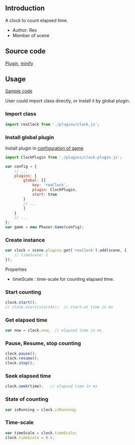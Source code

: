 ## Introduction

A clock to count elapsed time.

- Author: Rex
- Member of scene

## Source code

[Plugin](https://github.com/rexrainbow/phaser3-rex-notes/blob/master/plugins/clock-plugin.js), [minify](https://github.com/rexrainbow/phaser3-rex-notes/blob/master/plugins/dist/rexclockplugin.min.js)

## Usage

[Sample code](https://github.com/rexrainbow/phaser3-rex-notes/tree/master/examples/clock)

User could import class directly, or install it by global plugin.

### Import class

```javascript
import rexClock from './plugins/clock.js';
```

### Install global plugin

Install plugin in [configuration of game](game.md#configuration)

```javascript
import ClockPlugin from './plugins/clock-plugin.js';

var config = {
    // ...
    plugins: {
        global: [{
            key: 'rexClock',
            plugin: ClockPlugin,
            start: true
        }
        // ...
        ]
    }
    // ...
};
var game = new Phaser.Game(config);
```

### Create instance

```javascript
var clock = scene.plugins.get('rexClock').add(scene, {
    // timeScale: 1
});
```

Properties

- timeScale : time-scale for counting elapsed time.

### Start counting

```javascript
clock.start();
// clock.start(startAt);  // start-at time in ms
```

### Get elapsed time

```javascript
var now = clock.now;  // elapsed time in ms
```

### Pause, Resume, stop counting

```javascript
clock.pause();
clock.resume();
clock.stop();
```

### Seek elapsed time

```javascript
clock.seek(time);   // elapsed time in ms
```

### State of counting

```javascript
var isRunning = clock.isRunning;
```

### Time-scale

```javascript
var timeScale = clock.timeScale;
clock.timeScale = 0.5;
```